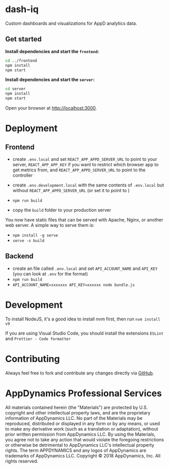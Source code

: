 # dash-iq

Custom dashboards and visualizations for AppD analytics data.

## Get started

**Install dependencies and start the `frontend`:**

```sh
cd ../frontend
npm install
npm start
```

**Install dependencies and start the `server`:**

```sh
cd server
npm install
npm start
```

Open your browser at [http://localhost:3000](http://localhost:3000).

# Deployment

## Frontend

* create `.env.local` and set `REACT_APP_APPD_SERVER_URL` to point to your server, `REACT_APP_APP_KEY` if you want to restrict which browser app to get metrics from, and `REACT_APP_APPD_SERVER_URL` to point to the controller
* create `.env.development.local` with the same contents of `.env.local` but without `REACT_APP_APPD_SERVER_URL` (or set it to point to )

* `npm run build`
* copy the `build` folder to your production server

You now have static files that can be served with Apache, Nginx, or another web server. A simple way to serve them is:

* `npm install -g serve`
* `serve -s build`

## Backend

* create an file called `.env.local` and set `API_ACCOUNT_NAME` and `API_KEY` (you can look at `.env` for the format)
* `npm run build`
* `API_ACCOUNT_NAME=xxxxxxx API_KEY=xxxxxx node bundle.js`

# Development

To install NodeJS, it's a good idea to install nvm first, then run `nvm install v9`

If you are using Visual Studio Code, you should install the extensions `ESLint` and `Prettier - Code formatter`

# Contributing

Always feel free to fork and contribute any changes directly via [GitHub](https://github.com/Appdynamics/dash-iq).

# AppDynamics Professional Services

All materials contained herein (the "Materials") are protected by U.S. copyright and other intellectual property laws, and are the proprietary information of AppDynamics LLC. No part of the Materials may be reproduced, distributed or displayed in any form or by any means, or used to make any derivative work (such as a translation or adaptation), without prior written permission from AppDynamics LLC. By using the Materials, you agree not to take any action that would violate the foregoing restrictions or otherwise be detrimental to AppDynamics LLC's intellectual property rights. The term APPDYNAMICS and any logos of AppDynamics are trademarks of AppDynamics LLC.
Copyright © 2018 AppDynamics, Inc. All rights reserved.
